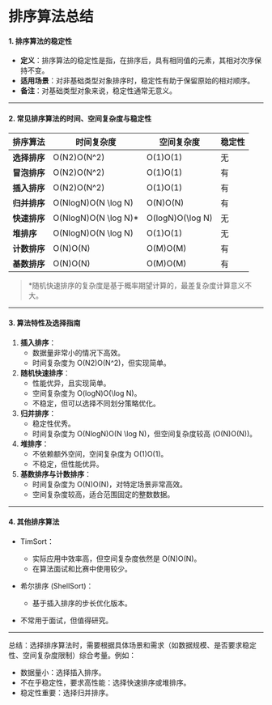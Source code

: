 # **排序算法总结**

#### **1. 排序算法的稳定性**

- **定义**：排序算法的稳定性是指，在排序后，具有相同值的元素，其相对次序保持不变。
- **适用场景**：对非基础类型对象排序时，稳定性有助于保留原始的相对顺序。
- **备注**：对基础类型对象来说，稳定性通常无意义。

------

#### **2. 常见排序算法的时间、空间复杂度与稳定性**

| 排序算法     | 时间复杂度           | 空间复杂度       | 稳定性 |
| ------------ | -------------------- | ---------------- | ------ |
| **选择排序** | O(N2)O(N^2)          | O(1)O(1)         | 无     |
| **冒泡排序** | O(N2)O(N^2)          | O(1)O(1)         | 有     |
| **插入排序** | O(N2)O(N^2)          | O(1)O(1)         | 有     |
| **归并排序** | O(Nlog⁡N)O(N \log N)  | O(N)O(N)         | 有     |
| **快速排序** | O(Nlog⁡N)O(N \log N)* | O(log⁡N)O(\log N) | 无     |
| **堆排序**   | O(Nlog⁡N)O(N \log N)  | O(1)O(1)         | 无     |
| **计数排序** | O(N)O(N)             | O(M)O(M)         | 有     |
| **基数排序** | O(N)O(N)             | O(M)O(M)         | 有     |

> *随机快速排序的复杂度是基于概率期望计算的，最差复杂度计算意义不大。

------

#### **3. 算法特性及选择指南**

1. **插入排序**：
   - 数据量非常小的情况下高效。
   - 时间复杂度为 O(N2)O(N^2)，但实现简单。
2. **随机快速排序**：
   - 性能优异，且实现简单。
   - 空间复杂度为 O(log⁡N)O(\log N)。
   - 不稳定，但可以选择不同划分策略优化。
3. **归并排序**：
   - 稳定性优秀。
   - 时间复杂度为 O(Nlog⁡N)O(N \log N)，但空间复杂度较高 (O(N)O(N))。
4. **堆排序**：
   - 不依赖额外空间，空间复杂度为 O(1)O(1)。
   - 不稳定，但性能优异。
5. **基数排序与计数排序**：
   - 时间复杂度为 O(N)O(N)，对特定场景非常高效。
   - 空间复杂度较高，适合范围固定的整数数据。

------

#### **4. 其他排序算法**

- TimSort：

  - 实际应用中效率高，但空间复杂度依然是 O(N)O(N)。
  - 在算法面试和比赛中使用较少。
  
- 希尔排序 (ShellSort)：

  - 基于插入排序的步长优化版本。
- 不常用于面试，但值得研究。

------

总结：选择排序算法时，需要根据具体场景和需求（如数据规模、是否要求稳定性、空间复杂度限制）综合考量。例如：

- 数据量小：选择插入排序。
- 不在乎稳定性，要求高性能：选择快速排序或堆排序。
- 稳定性重要：选择归并排序。

